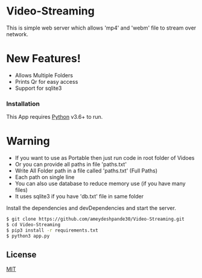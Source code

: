 # Video-Streaming

This is simple web server which allows 'mp4' and 'webm' file to stream over network.

# New Features!

  - Allows Multiple Folders
  - Prints Qr for easy access
  - Support for sqlite3

### Installation

This App requires [Python](https://www.python.org/) v3.6+ to run.

# Warning
 - If you want to use as Portable then just run code in root folder of Vidoes
 - Or you can provide all paths in file 'paths.txt'
 - Write All Folder path in a file called 'paths.txt' (Full Paths)
 - Each path on single line
 - You can also use database to reduce memory use (if you have many files)
 - It uses sqlite3 if you have 'db.txt' file in same folder
 
Install the dependencies and devDependencies and start the server.

```sh
$ git clone https://github.com/ameydeshpande30/Video-Streaming.git
$ cd Video-Streaming
$ pip3 install -r requirements.txt
$ python3 app.py
```

License
----

[MIT](LICENSE)

